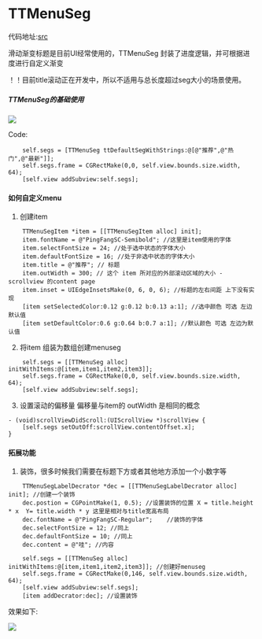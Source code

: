 # TTMenuSeg

代码地址:[src](https://github.com/simpossible/TTMenuSeq)

滑动渐变标题是目前UI经常使用的，TTMenuSeg 封装了进度逻辑，并可根据进度进行自定义渐变

！！目前title滚动正在开发中，所以不适用与总长度超过seg大小的场景使用。

##### TTMenuSeg的基础使用
![](https://github.com/simpossible/TTMenuSeq/raw/master/doc/gif_menu.gif)

Code:
```
    self.segs = [TTMenuSeg ttDefaultSegWithStrings:@[@"推荐",@"热门",@"最新"]];
    self.segs.frame = CGRectMake(0,0, self.view.bounds.size.width, 64);
    [self.view addSubview:self.segs];
```

#### 如何自定义menu

1. 创建item
```
    TTMenuSegItem *item = [[TTMenuSegItem alloc] init];
    item.fontName = @"PingFangSC-Semibold"; //这里是item使用的字体
    item.selectFontSize = 24; //处于选中状态的字体大小
    item.defaultFontSize = 16; //处于非选中状态的字体大小
    item.title = @"推荐"; // 标题
    item.outWidth = 300; // 这个 item 所对应的外部滚动区域的大小 - scrollview 的content page
    item.inset = UIEdgeInsetsMake(0, 6, 0, 6); //标题的左右间距 上下没有实现
    [item setSelectedColor:0.12 g:0.12 b:0.13 a:1]; //选中颜色 可选 左边默认值
    [item setDefaultColor:0.6 g:0.64 b:0.7 a:1]; //默认颜色 可选 左边为默认值 

```
2. 将item 组装为数组创建menuseg
```
    self.segs = [[TTMenuSeg alloc] initWithItems:@[item,item1,item2,item3]];
    self.segs.frame = CGRectMake(0,0, self.view.bounds.size.width, 64);
    [self.view addSubview:self.segs];
```

3. 设置滚动的偏移量 偏移量与item的 outWidth 是相同的概念
```
- (void)scrollViewDidScroll:(UIScrollView *)scrollView {
    [self.segs setOutOff:scrollView.contentOffset.x]; 
}
```

#### 拓展功能
1. 装饰，很多时候我们需要在标题下方或者其他地方添加一个小数字等
```
    TTMenuSegLabelDecrator *dec = [[TTMenuSegLabelDecrator alloc] init]; //创建一个装饰
    dec.postion = CGPointMake(1, 0.5); //设置装饰的位置 X = title.height * x  Y= title.width * y 这里是相对与title宽高布局
    dec.fontName = @"PingFangSC-Regular";    //装饰的字体
    dec.selectFontSize = 12; //同上
    dec.defaultFontSize = 10; //同上
    dec.content = @"哇"; //内容

    self.segs = [[TTMenuSeg alloc] initWithItems:@[item,item1,item2,item3]]; //创建好menuseg
    self.segs.frame = CGRectMake(0,146, self.view.bounds.size.width, 64); 
    [self.view addSubview:self.segs];
    [item addDecrator:dec]; //设置装饰
```
效果如下:

![](https://github.com/simpossible/TTMenuSeq/raw/master/doc/menuseg_dec.gif)
